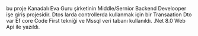 bu proje Kanadalı Eva Guru şirketinin Middle/Sernior Backend Develooper işe giriş projesidir.
Dtos larda controllerda kullanmak için bir Transaation Dto var
Ef core Code First tekniği ve Mssql veri tabanı kullanıldı.
.Net 8.0 Web Api ile yazıldı.
